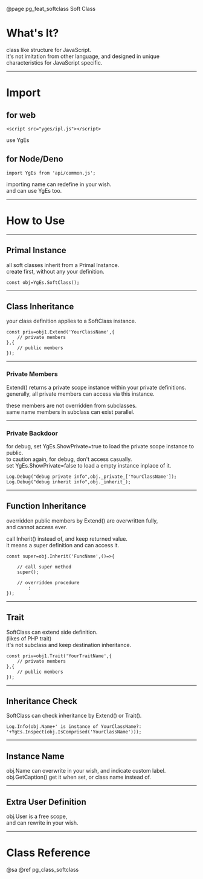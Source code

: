 ﻿@page pg_feat_softclass Soft Class

# What's It?

class like structure for JavaScript.  
it's not imitation from other language,
and designed in unique characteristics for JavaScript specific.  

-----
# Import

## for web

```
<script src="yges/ipl.js"></script>
```
use YgEs

## for Node/Deno

```
import YgEs from 'api/common.js';
```
importing name can redefine in your wish.  
and can use YgEs too.  

-----
# How to Use

-----
## Primal Instance

all soft classes inherit from a Primal Instance.  
create first, without any your definition.  

```
const obj=YgEs.SoftClass();
```

-----
## Class Inheritance

your class definition applies to a SoftClass instance.  

```
const priv=obj1.Extend('YourClassName',{
	// private members 
},{
	// public members 
});

```

-----
### Private Members

Extend() returns a private scope instance within your private definitions.  
generally, all private members can access via this instance.  

these members are not overridden from subclasses.  
same name members in subclass can exist parallel.  

-----
### Private Backdoor

for debug, set YgEs.ShowPrivate=true to load the private scope instance to public.  
to caution again, for debug, don't access casually.  
set YgEs.ShowPrivate=false to load a empty instance inplace of it.  

```
Log.Debug("debug private info",obj._private_['YourClassName']);
Log.Debug("debug inherit info",obj._inherit_);
```

-----
## Function Inheritance

overridden public members by Extend() are overwritten fully,  
and cannot access ever.  

call Inherit() instead of, and keep returned value.  
it means a super definition and can access it.  

```
const super=obj.Inherit('FuncName',()=>{

	// call super method 
	super();

	// overridden procedure 
		:
});

```

-----
## Trait

SoftClass can extend side definition.  
(likes of PHP trait)  
it's not subclass and keep destination inheritance.  

```
const priv=obj1.Trait('YourTraitName',{
	// private members 
},{
	// public members 
});

```

-----
## Inheritance Check

SoftClass can check inheritance by Extend() or Trait().  

```
Log.Info(obj.Name+' is instance of YourClassName?: '+YgEs.Inspect(obj.IsComprised('YourClassName')));

```

-----
## Instance Name

obj.Name can overwrite in your wish, and indicate custom label.  
obj.GetCaption() get it when set, or class name instead of.  


-----
## Extra User Definition

obj.User is a free scope,  
and can rewrite in your wish.  


-----
# Class Reference

@sa @ref pg_class_softclass
